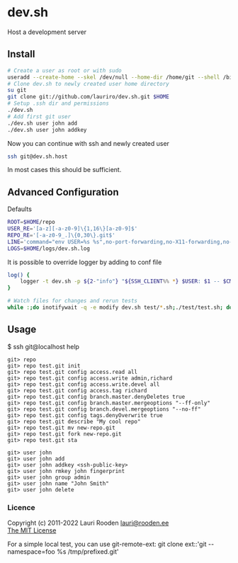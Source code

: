 
dev.sh
======

Host a development server


Install
-------

```sh
# Create a user as root or with sudo
useradd --create-home --skel /dev/null --home-dir /home/git --shell /bin/dash git
# Clone dev.sh to newly created user home directory
su git
git clone git://github.com/lauriro/dev.sh.git $HOME
# Setup .ssh dir and permissions
./dev.sh
# Add first git user
./dev.sh user john add
./dev.sh user john addkey
```

Now you can continue with ssh and newly created user

```sh
ssh git@dev.sh.host
```

In most cases this should be sufficient.

Advanced Configuration
----------------------


Defaults

```sh
ROOT=$HOME/repo
USER_RE='[a-z][-a-z0-9]\{1,16\}[a-z0-9]$'
REPO_RE='[-a-z0-9_.]\{0,30\}.git$'
LINE='command="env USER=%s %s",no-port-forwarding,no-X11-forwarding,no-agent-forwarding,no-pty %s\n'
LOGS=$HOME/logs/dev.sh.log
```

It is possible to override logger by adding to conf file

```sh
log() {
	logger -t dev.sh -p ${2-"info"} "${SSH_CLIENT%% *} $USER: $1 -- $CMD"
}
```

```sh
# Watch files for changes and rerun tests
while :;do inotifywait -q -e modify dev.sh test/*.sh;./test/test.sh; done
```



Usage
-----

$ ssh git@localhost help

```
git> repo
git> repo test.git init
git> repo test.git config access.read all
git> repo test.git config access.write admin,richard
git> repo test.git config access.write.devel all
git> repo test.git config access.tag richard
git> repo test.git config branch.master.denyDeletes true
git> repo test.git config branch.master.mergeoptions "--ff-only"
git> repo test.git config branch.devel.mergeoptions "--no-ff"
git> repo test.git config tags.denyOverwrite true
git> repo test.git describe "My cool repo"
git> repo test.git mv new-repo.git
git> repo test.git fork new-repo.git
git> repo test.git sta

git> user john
git> user john add
git> user john addkey <ssh-public-key>
git> user john rmkey john fingerprint
git> user john group admin
git> user john name "John Smith"
git> user john delete
```


### Licence

Copyright (c) 2011-2022 Lauri Rooden <lauri@rooden.ee>  
[The MIT License](https://lauri.rooden.ee/mit-license.txt)


For a simple local test, you can use git-remote-ext:
git clone ext::'git --namespace=foo %s /tmp/prefixed.git'

